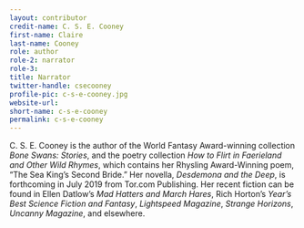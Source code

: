 ```yaml
---
layout: contributor
credit-name: C. S. E. Cooney
first-name: Claire
last-name: Cooney
role: author
role-2: narrator
role-3:
title: Narrator
twitter-handle: csecooney
profile-pic: c-s-e-cooney.jpg
website-url:
short-name: c-s-e-cooney
permalink: c-s-e-cooney
---
```


C. S. E. Cooney is the author of the World Fantasy Award-winning collection _Bone Swans: Stories_, and the poetry collection _How to Flirt in Faerieland and Other Wild Rhymes_, which contains her Rhysling Award-Winning poem, “The Sea King’s Second Bride.” Her novella, _Desdemona and the Deep_, is forthcoming in July 2019 from Tor.com Publishing. Her recent fiction can be found in Ellen Datlow’s _Mad Hatters and March Hares_, Rich Horton’s _Year’s Best Science Fiction and Fantasy_, _Lightspeed Magazine_, _Strange Horizons_, _Uncanny Magazine_, and elsewhere.
